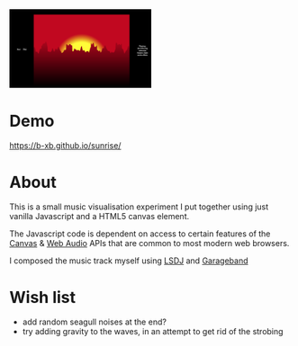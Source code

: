 <img src="preview.png?raw=true" width="50%">

# Demo

https://b-xb.github.io/sunrise/

# About

This is a small music visualisation experiment I put together using just vanilla Javascript and a HTML5 canvas element.

The Javascript code is dependent on access to certain features of the [Canvas](https://developer.mozilla.org/en-US/docs/Web/API/Canvas_API) & [Web Audio](https://developer.mozilla.org/en-US/docs/Web/API/Web_Audio_API) APIs that are common to most modern web browsers.

I composed the music track myself using [LSDJ](https://www.littlesounddj.com/lsd/index.php) and [Garageband](https://www.apple.com/uk/mac/garageband/)

# Wish list
- add random seagull noises at the end?
- try adding gravity to the waves, in an attempt to get rid of the strobing
